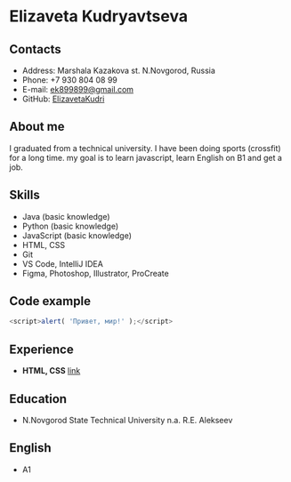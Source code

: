 # Elizaveta Kudryavtseva

## Contacts

- Address: Marshala Kazakova st. N.Novgorod, Russia
- Phone: +7 930 804 08 99
- E-mail: ek899899@gmail.com
- GitHub: [ElizavetaKudri](https://github.com/ElizavetaKudri)

## About me

I graduated from a technical university. I have been doing sports (crossfit) for a long time. my goal is to learn javascript, learn English on B1 and get a job.

## Skills

- Java (basic knowledge)
- Python (basic knowledge)
- JavaScript (basic knowledge)
- HTML, CSS
- Git
- VS Code, IntelliJ IDEA
- Figma, Photoshop, Illustrator, ProCreate

## Code example

```javascript
<script>alert( 'Привет, мир!' );</script>
```

## Experience

- **HTML, CSS** [link](https://elizavetakudri.github.io/jon-snow/)

## Education

- N.Novgorod State Technical University n.a. R.E. Alekseev

## English

- A1
